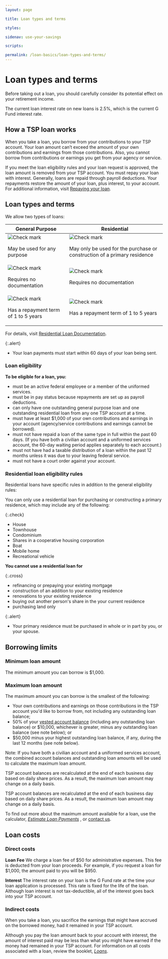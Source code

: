 ```yaml
---
layout: page

title: Loan types and terms

styles:

sidenav: use-your-savings

scripts:

permalink: /loan-basics/loan-types-and-terms/
---
```


# Loan types and terms

Before taking out a loan, you should carefully consider its potential effect on your retirement income.

The current loan interest rate on new loans is 2.5%, which is the current G Fund interest rate.

## How a TSP loan works
When you take a loan, you borrow from your contributions to your TSP account. Your loan amount can’t exceed the amount of your own contributions and earnings from those contributions. Also, you cannot borrow from contributions or earnings you get from your agency or service.

If you meet the loan eligibility rules and your loan request is approved, the loan amount is removed from your TSP account. You must repay your loan with interest. Generally, loans are repaid through payroll deductions. Your repayments restore the amount of your loan, plus interest, to your account. For additional information, visit [Repaying your loan](repaying-your-loan.md).

## Loan types and terms
We allow two types of loans:

<table class="icon-wrap">
  <thead>
    <tr>
      <th scope="col">General Purpose</th>
      <th scope="col">Residential</th>
    </tr>
  </thead>
  <tbody>
    <tr>
      <td><img src="{{ site.baseurl }}/assets/img/icons/check-circle-green.svg" alt="Check mark">
      <p>May be used for any purpose</p></td>
      <td><img src="{{ site.baseurl }}/assets/img/icons/check-circle-green.svg" alt="Check mark">
      <p>May only be used for the purchase or construction of a primary residence</p></td>
    </tr>
    <tr>
      <td><img src="{{ site.baseurl }}/assets/img/icons/check-circle-green.svg" alt="Check mark">
      <p>Requires no documentation</p></td>
      <td><img src="{{ site.baseurl }}/assets/img/icons/check-circle-green.svg" alt="Check mark">
      <p>Requires no documentation</p></td>
    </tr>
    <tr>
      <td><img src="{{ site.baseurl }}/assets/img/icons/check-circle-green.svg" alt="Check mark">
      <p>Has a repayment term of 1 to 5 years</p></td>
      <td><img src="{{ site.baseurl }}/assets/img/icons/check-circle-green.svg" alt="Check mark">
      <p>Has a repayment term of 1 to 5 years</p></td>
    </tr>
  </tbody>
</table>

For details, visit [Residential Loan Documentation](#).

{:.alert}
+ Your loan payments must start within 60 days of your loan being sent.

### Loan eligibility

**To be eligible for a loan, you:**
+ must be an active federal employee or a member of the uniformed services.
+ must be in pay status because repayments are set up as payroll deductions.
+ can only have one outstanding general purpose loan and one outstanding residential loan from any one TSP account at a time.
+ must have at least $1,000 of your own contributions and earnings in your account (agency/service contributions and earnings cannot be borrowed).
+ must not have repaid a loan of the same type in full within the past 60 days. (If you have both a civilian account and a uniformed services account, the 60-day waiting period applies separately to each account.)
+ must not have had a taxable distribution of a loan within the past 12 months unless it was due to your leaving federal service.
+ must not have a court order against your account.

### Residential loan eligibility rules
Residential loans have specific rules in addition to the general eligibility rules:

You can only use a residential loan for purchasing or constructing a primary residence, which may include any of the following:

{:.check}
+ House
+ Townhouse
+ Condominium
+ Shares in a cooperative housing corporation
+ Boat
+ Mobile home
+ Recreational vehicle

**You cannot use a residential loan for**

{:.cross}
+ refinancing or prepaying your existing mortgage
+ construction of an addition to your existing residence
+ renovations to your existing residence
+ buying out another person's share in the your current residence
+ purchasing land only

<p></p>

{:.alert}
+ Your primary residence must be purchased in whole or in part by you, or your spouse.


## Borrowing limits
### Minimum loan amount
The minimum amount you can borrow is $1,000.  

### Maximum loan amount
The maximum amount you can borrow is the smallest of the following:

+ Your own contributions and earnings on those contributions in the TSP account you'd like to borrow from, not including any outstanding loan balance;
+ 50% of your [vested account balance](#) (including any outstanding loan balance) or $10,000, whichever is greater, minus any outstanding loan balance (see note below); or
+ $50,000 minus your highest outstanding loan balance, if any, during the last 12 months (see note below).

Note: If you have both a civilian account and a uniformed services account, the combined account balances and outstanding loan amounts will be used to calculate the maximum loan amount.

TSP account balances are recalculated at the end of each business day based on daily share prices. As a result, the maximum loan amount may change on a daily basis.

TSP account balances are recalculated at the end of each business day based on daily share prices. As a result, the maximum loan amount may change on a daily basis.

To find out more about the maximum amount available for a loan, use the calculator, [ _Estimate Loan Payments_](#) , or [contact us](/contact/).

## Loan costs

### Direct costs

**Loan Fee** We charge a loan fee of $50 for administrative expenses. This fee is deducted from your loan proceeds. For example, if you request a loan for $1,000, the amount paid to you will be $950.

**Interest** The interest rate on your loan is the G Fund rate at the time your loan application is processed. This rate is fixed for the life of the loan. Although loan interest is not tax-deductible, all of the interest goes back into your TSP account.

### Indirect costs

When you take a loan, you sacrifice the earnings that might have accrued on the borrowed money, had it remained in your TSP account.

Although you pay the loan amount back to your account with interest, the amount of interest paid may be less than what you might have earned if the money had remained in your TSP account.
For information on all costs associated with a loan, review the booklet, [_Loans_](#).
